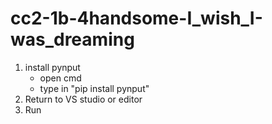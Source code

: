 # cc2-1b-4handsome-I_wish_I-was_dreaming

1. install pynput
   - open cmd
   - type in "pip install pynput"
2. Return to VS studio or editor
3. Run
